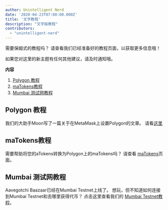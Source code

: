 ```yaml
---
author: Unintelligent Nerd
date: '2020-04-23T07:00:00.000Z'
title: '文字教程'
description: "文字版教程"
contributors:
  - "unintelligent-nerd"
---
```


需要保姆式的教程吗？ 请查看我们已经准备好的教程页面，以获取更多信息哦！

如果您对这里的新主题有任何其他建议，请及时通知哦。

<div class="contentsBox">

**内容**

<ol>
<li><a href=#polygon-tutorial>Polygon 教程</a></li>
<li><a href=#matokens-tutorial>maTokens教程</a></li>
<li><a href=#mumbai-testnet-tutorial>Mumbai 测试网教程</a></li>
</ol>

</div>

## Polygon 教程
我们的大助手Moon写了一篇关于在MetaMask上设置Polygon的文章。 请看[这里](/polygon)

## maTokens教程
需要帮助将您的aTokens转换为Polygon上的maTokens吗？ 请查看  [maTokens](/matokens)页面。

## Mumbai 测试网教程
Aavegotchi Baazaar已经在Mumbai Testnet上线了。 想玩，但不知道如何连接到Mumbai Testnet和去哪里获得代币？ 点击这里查看我们的 [Mumbai Testnet教程](/mumbai-testnet)。